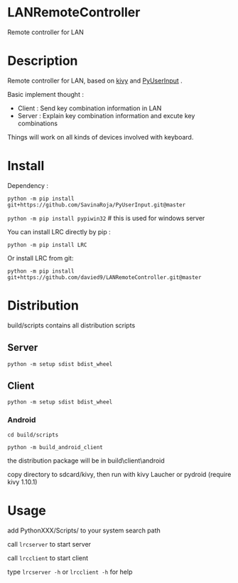 # LANRemoteController
Remote controller for LAN

# Description
Remote controller for LAN, based on [kivy](https://github.com/kivy/kivy) and [PyUserInput](https://github.com/SavinaRoja/PyUserInput) .

Basic implement thought :
- Client : Send key combination information in LAN
- Server : Explain key combination information and excute key combinations
    
    
Things will work on all kinds of devices involved with keyboard.

# Install

Dependency :

`python -m pip install git+https://github.com/SavinaRoja/PyUserInput.git@master`

`python -m pip install pypiwin32` # this is used for windows server

You can install LRC directly by pip :

`python -m pip install LRC`

Or install LRC from git:

`python -m pip install git+https://github.com/davied9/LANRemoteController.git@master`

# Distribution

build/scripts contains all distribution scripts

## Server

`python -m setup sdist bdist_wheel`

## Client

`python -m setup sdist bdist_wheel`

### Android

`cd build/scripts`

`python -m build_android_client`

the distribution package will be in build\client\android

copy directory to sdcard/kivy, then run with kivy Laucher or pydroid (require kivy 1.10.1)

# Usage

add PythonXXX/Scripts/ to your system search path

call `lrcserver` to start server

call `lrcclient` to start client

type `lrcserver -h` or `lrcclient -h` for help

